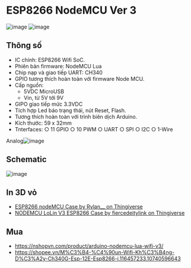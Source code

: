 # ESP8266 NodeMCU Ver 3

![image](https://github.com/neittien0110/MCU/assets/8079397/d6e9e28b-742c-471a-a03e-572f0b630148)
![image](https://github.com/neittien0110/MCU/assets/8079397/8856ce2f-7c28-4046-95b1-0a5dd8cd4659)


## Thông số
- IC chính: ESP8266 Wifi SoC.
- Phiên bản firmware: NodeMCU Lua
- Chip nạp và giao tiếp UART: CH340
- GPIO tương thích hoàn toàn với firmware Node MCU.
- Cấp nguồn:
  - 5VDC MicroUSB
  - Vin, từ 5V tới 9V
- GIPO giao tiếp mức 3.3VDC
- Tích hợp Led báo trạng thái, nút Reset, Flash.
- Tương thích hoàn toàn với trình biên dịch Arduino.
- Kích thước: 59 x 32mm
- Tnterfaces:
			○ 11 GPIO
			○ 10 PWM
			○ UART
			○ SPI
			○ I2C
			○ 1-Wire

Analog![image](https://github.com/neittien0110/MCU/assets/8079397/0e9a27b6-5dd7-4801-baa9-319420cf72da)

## Schematic

![image](https://github.com/neittien0110/MCU/assets/8079397/a2ce6ec6-f0eb-4d2c-9024-7c833ae70589)

## In 3D vỏ
- [ESP8266 nodeMCU Case by Rylan__ on Thingiverse](https://www.thingiverse.com/thing:5873652)
- [NODEMCU LoLin V3 ESP8266 Case by fiercedeitylink on Thingiverse](https://www.thingiverse.com/thing:3069030)
    
## Mua
- <https://nshopvn.com/product/arduino-nodemcu-lua-wifi-v3/>
- <https://shopee.vn/M%C3%B4-%C4%90un-Wifi-Kh%C3%B4ng-D%C3%A2y-Ch340G-Esp-12E-Esp8266-i.116457233.10740596643>
